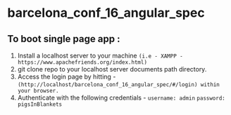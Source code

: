 # barcelona_conf_16_angular_spec

## To boot single page app :
1. Install a localhost server to your machine `(i.e - XAMPP - https://www.apachefriends.org/index.html)`
2. git clone repo to your localhost server documents path directory.
3. Access the login page by hitting - `(http://localhost/barcelona_conf_16_angular_spec/#/login) within your browser.`
4. Authenticate with the following credentials -
    `username: admin`
    `password: pigsInBlankets`
